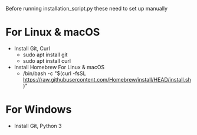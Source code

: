 Before running installation_script.py these need to set up manually
# For Linux & macOS
- Install Git, Curl
  - sudo apt install git
  - sudo apt install curl   
- Install Homebrew For Linux & macOS
  - /bin/bash -c "$(curl -fsSL https://raw.githubusercontent.com/Homebrew/install/HEAD/install.sh)"

# For Windows
- Install Git, Python 3

